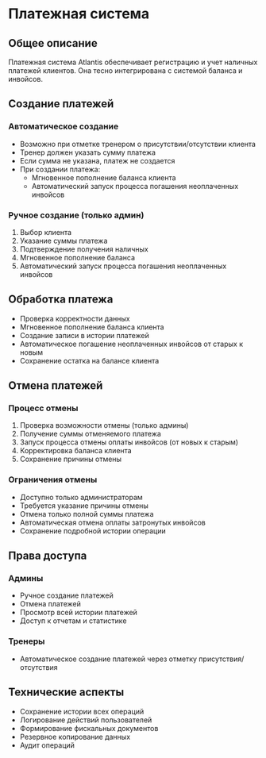 # Платежная система

## Общее описание
Платежная система Atlantis обеспечивает регистрацию и учет наличных платежей клиентов. Она тесно интегрирована с системой баланса и инвойсов.

## Создание платежей

### Автоматическое создание
- Возможно при отметке тренером о присутствии/отсутствии клиента
- Тренер должен указать сумму платежа
- Если сумма не указана, платеж не создается
- При создании платежа:
  * Мгновенное пополнение баланса клиента
  * Автоматический запуск процесса погашения неоплаченных инвойсов

### Ручное создание (только админ)
1. Выбор клиента
2. Указание суммы платежа
3. Подтверждение получения наличных
4. Мгновенное пополнение баланса
5. Автоматический запуск процесса погашения неоплаченных инвойсов

## Обработка платежа
- Проверка корректности данных
- Мгновенное пополнение баланса клиента
- Создание записи в истории платежей
- Автоматическое погашение неоплаченных инвойсов от старых к новым
- Сохранение остатка на балансе клиента

## Отмена платежей

### Процесс отмены
1. Проверка возможности отмены (только админы)
2. Получение суммы отменяемого платежа
3. Запуск процесса отмены оплаты инвойсов (от новых к старым)
4. Корректировка баланса клиента
5. Сохранение причины отмены

### Ограничения отмены
- Доступно только администраторам
- Требуется указание причины отмены
- Отмена только полной суммы платежа
- Автоматическая отмена оплаты затронутых инвойсов
- Сохранение подробной истории операции

## Права доступа

### Админы
- Ручное создание платежей
- Отмена платежей
- Просмотр всей истории платежей
- Доступ к отчетам и статистике

### Тренеры
- Автоматическое создание платежей через отметку присутствия/отсутствия

## Технические аспекты
- Сохранение истории всех операций
- Логирование действий пользователей
- Формирование фискальных документов
- Резервное копирование данных
- Аудит операций 